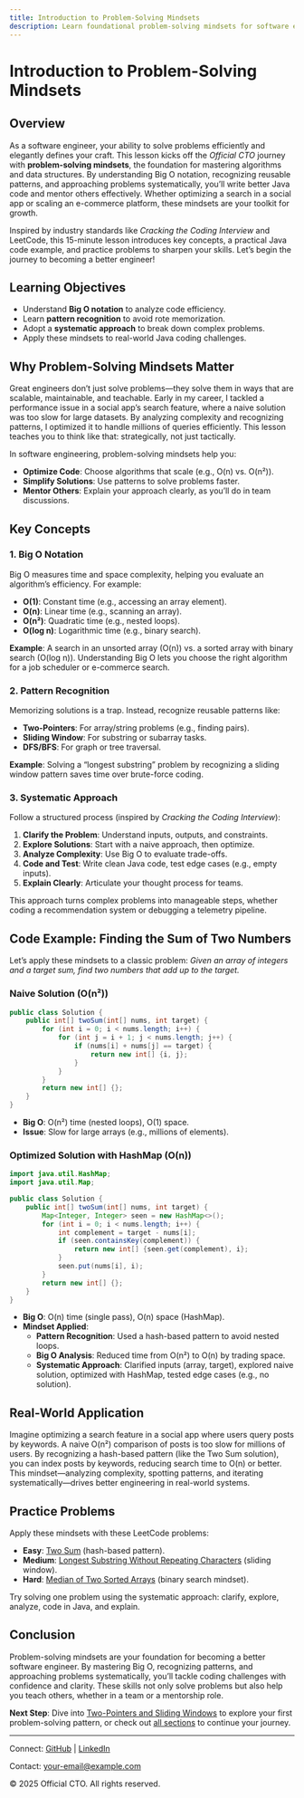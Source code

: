 ```yaml
---
title: Introduction to Problem-Solving Mindsets
description: Learn foundational problem-solving mindsets for software engineering, including Big O analysis, pattern recognition, and systematic approaches to tackle complex coding challenges with Java.
---
```


# Introduction to Problem-Solving Mindsets

## Overview
As a software engineer, your ability to solve problems efficiently and elegantly defines your craft. This lesson kicks off the *Official CTO* journey with **problem-solving mindsets**, the foundation for mastering algorithms and data structures. By understanding Big O notation, recognizing reusable patterns, and approaching problems systematically, you’ll write better Java code and mentor others effectively. Whether optimizing a search in a social app or scaling an e-commerce platform, these mindsets are your toolkit for growth.

Inspired by industry standards like *Cracking the Coding Interview* and LeetCode, this 15-minute lesson introduces key concepts, a practical Java code example, and practice problems to sharpen your skills. Let’s begin the journey to becoming a better engineer!

## Learning Objectives
- Understand **Big O notation** to analyze code efficiency.
- Learn **pattern recognition** to avoid rote memorization.
- Adopt a **systematic approach** to break down complex problems.
- Apply these mindsets to real-world Java coding challenges.

## Why Problem-Solving Mindsets Matter
Great engineers don’t just solve problems—they solve them in ways that are scalable, maintainable, and teachable. Early in my career, I tackled a performance issue in a social app’s search feature, where a naive solution was too slow for large datasets. By analyzing complexity and recognizing patterns, I optimized it to handle millions of queries efficiently. This lesson teaches you to think like that: strategically, not just tactically.

In software engineering, problem-solving mindsets help you:
- **Optimize Code**: Choose algorithms that scale (e.g., O(n) vs. O(n²)).
- **Simplify Solutions**: Use patterns to solve problems faster.
- **Mentor Others**: Explain your approach clearly, as you’ll do in team discussions.

## Key Concepts
### 1. Big O Notation
Big O measures time and space complexity, helping you evaluate an algorithm’s efficiency. For example:
- **O(1)**: Constant time (e.g., accessing an array element).
- **O(n)**: Linear time (e.g., scanning an array).
- **O(n²)**: Quadratic time (e.g., nested loops).
- **O(log n)**: Logarithmic time (e.g., binary search).

**Example**: A search in an unsorted array (O(n)) vs. a sorted array with binary search (O(log n)). Understanding Big O lets you choose the right algorithm for a job scheduler or e-commerce search.

### 2. Pattern Recognition
Memorizing solutions is a trap. Instead, recognize reusable patterns like:
- **Two-Pointers**: For array/string problems (e.g., finding pairs).
- **Sliding Window**: For substring or subarray tasks.
- **DFS/BFS**: For graph or tree traversal.

**Example**: Solving a “longest substring” problem by recognizing a sliding window pattern saves time over brute-force coding.

### 3. Systematic Approach
Follow a structured process (inspired by *Cracking the Coding Interview*):
1. **Clarify the Problem**: Understand inputs, outputs, and constraints.
2. **Explore Solutions**: Start with a naive approach, then optimize.
3. **Analyze Complexity**: Use Big O to evaluate trade-offs.
4. **Code and Test**: Write clean Java code, test edge cases (e.g., empty inputs).
5. **Explain Clearly**: Articulate your thought process for teams.

This approach turns complex problems into manageable steps, whether coding a recommendation system or debugging a telemetry pipeline.

## Code Example: Finding the Sum of Two Numbers
Let’s apply these mindsets to a classic problem: *Given an array of integers and a target sum, find two numbers that add up to the target.*

### Naive Solution (O(n²))
```java
public class Solution {
    public int[] twoSum(int[] nums, int target) {
        for (int i = 0; i < nums.length; i++) {
            for (int j = i + 1; j < nums.length; j++) {
                if (nums[i] + nums[j] == target) {
                    return new int[] {i, j};
                }
            }
        }
        return new int[] {};
    }
}
```
- **Big O**: O(n²) time (nested loops), O(1) space.
- **Issue**: Slow for large arrays (e.g., millions of elements).

### Optimized Solution with HashMap (O(n))
```java
import java.util.HashMap;
import java.util.Map;

public class Solution {
    public int[] twoSum(int[] nums, int target) {
        Map<Integer, Integer> seen = new HashMap<>();
        for (int i = 0; i < nums.length; i++) {
            int complement = target - nums[i];
            if (seen.containsKey(complement)) {
                return new int[] {seen.get(complement), i};
            }
            seen.put(nums[i], i);
        }
        return new int[] {};
    }
}
```
- **Big O**: O(n) time (single pass), O(n) space (HashMap).
- **Mindset Applied**:
  - **Pattern Recognition**: Used a hash-based pattern to avoid nested loops.
  - **Big O Analysis**: Reduced time from O(n²) to O(n) by trading space.
  - **Systematic Approach**: Clarified inputs (array, target), explored naive solution, optimized with HashMap, tested edge cases (e.g., no solution).

## Real-World Application
Imagine optimizing a search feature in a social app where users query posts by keywords. A naive O(n²) comparison of posts is too slow for millions of users. By recognizing a hash-based pattern (like the Two Sum solution), you can index posts by keywords, reducing search time to O(n) or better. This mindset—analyzing complexity, spotting patterns, and iterating systematically—drives better engineering in real-world systems.

## Practice Problems
Apply these mindsets with these LeetCode problems:
- **Easy**: [Two Sum](https://leetcode.com/problems/two-sum/) (hash-based pattern).
- **Medium**: [Longest Substring Without Repeating Characters](https://leetcode.com/problems/longest-substring-without-repeating-characters/) (sliding window).
- **Hard**: [Median of Two Sorted Arrays](https://leetcode.com/problems/median-of-two-sorted-arrays/) (binary search mindset).

Try solving one problem using the systematic approach: clarify, explore, analyze, code in Java, and explain.

## Conclusion
Problem-solving mindsets are your foundation for becoming a better software engineer. By mastering Big O, recognizing patterns, and approaching problems systematically, you’ll tackle coding challenges with confidence and clarity. These skills not only solve problems but also help you teach others, whether in a team or a mentorship role.

**Next Step**: Dive into [Two-Pointers and Sliding Windows](/sections/algorithms/two-pointers-sliding-windows) to explore your first problem-solving pattern, or check out [all sections](/sections/) to continue your journey.

---

<footer>
  <p>Connect: <a href="https://github.com/your-profile">GitHub</a> | <a href="https://linkedin.com/in/your-profile">LinkedIn</a></p>
  <p>Contact: <a href="mailto:your-email@example.com">your-email@example.com</a></p>
  <p>&copy; 2025 Official CTO. All rights reserved.</p>
</footer>